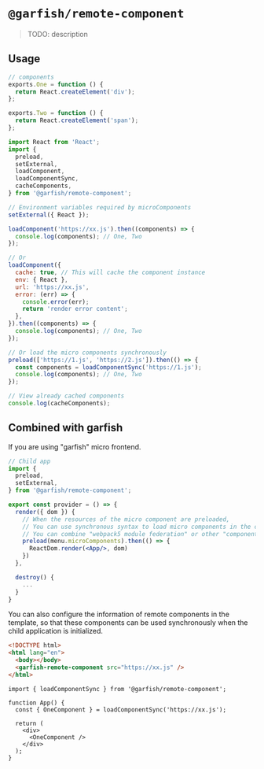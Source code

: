 # `@garfish/remote-component`

> TODO: description

## Usage

```jsx
// components
exports.One = function () {
  return React.createElement('div');
};

exports.Two = function () {
  return React.createElement('span');
};
```

```js
import React from 'React';
import {
  preload,
  setExternal,
  loadComponent,
  loadComponentSync,
  cacheComponents,
} from '@garfish/remote-component';

// Environment variables required by microComponents
setExternal({ React });

loadComponent('https://xx.js').then((components) => {
  console.log(components); // One, Two
});

// Or
loadComponent({
  cache: true, // This will cache the component instance
  env: { React },
  url: 'https://xx.js',
  error: (err) => {
    console.error(err);
    return 'render error content';
  },
}).then((components) => {
  console.log(components); // One, Two
});

// Or load the micro components synchronously
preload(['https://1.js', 'https://2.js']).then(() => {
  const components = loadComponentSync('https://1.js');
  console.log(components); // One, Two
});

// View already cached components
console.log(cacheComponents);
```

## Combined with garfish

If you are using "garfish" micro frontend.

```jsx
// Child app
import {
  preload,
  setExternal,
} from '@garfish/remote-component';

export const provider = () => {
  render({ dom }) {
    // When the resources of the micro component are preloaded,
    // You can use synchronous syntax to load micro components in the current application.
    // You can combine "webpack5 module federation" or other "component markets"
    preload(menu.microComponents).then(() => {
      ReactDom.render(<App/>, dom)
    })
  },

  destroy() {
    ...
  }
}
```

You can also configure the information of remote components in the template, so that these components can be used synchronously when the child application is initialized.

```html
<!DOCTYPE html>
<html lang="en">
  <body></body>
  <garfish-remote-component src="https://xx.js" />
</html>
```

```tsx
import { loadComponentSync } from '@garfish/remote-component';

function App() {
  const { OneComponent } = loadComponentSync('https://xx.js');

  return (
    <div>
      <OneComponent />
    </div>
  );
}
```
